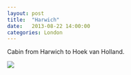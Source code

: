 ```yaml
---
layout: post
title:  "Harwich"
date:   2013-08-22 14:00:00
categories: London
---
```


Cabin from Harwich to Hoek van Holland.

![](/interrail2013/images/london/harwich.jpg)
